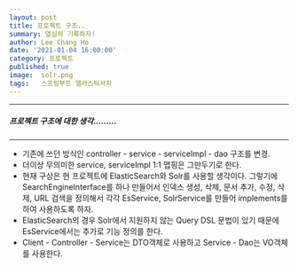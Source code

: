 ```yaml
---
layout: post
title: 프로젝트 구조..
summary: 열심히 기록하자!
author: Lee Chang Ho
date: '2021-01-04 16:00:00'
category: 프로젝트
published: true
image:  solr.png
tags:   스프링부트 엘라스틱서치
---
```


 ---
##### 프로젝트 구조에 대한 생각.........
 ---
- 기존에 쓰던 방식인 controller - service - serviceImpl - dao 구조를 변경.
- 더이상 무의미한 service, serviceImpl 1:1 맵핑은 그만두기로 한다.
- 현재 구상은 현 프로젝트에 ElasticSearch와 Solr를 사용할 생각이다. 그렇기에 SearchEngineInterface를 하나 만들어서 인덱스 생성, 삭제, 문서 추가, 수정, 삭제, URL 검색을 정의해서 각각 EsService, SolrService를 만들어 implements를 하여 사용하도록 하자.
- ElasticSearch의 경우 Solr에서 지원하지 않는 Query DSL 문법이 있기 때문에 EsService에서는 추가로 기능 정의를 한다.
- Client - Controller - Service는 DTO객체로 사용하고 Service - Dao는 VO객체를 사용한다.
<!--stackedit_data:
eyJoaXN0b3J5IjpbLTE0NjY0NDUwNjddfQ==
-->